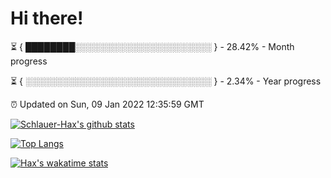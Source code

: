 # Hi there!

⏳ { ████████░░░░░░░░░░░░░░░░░░░░░░ } - 28.42% - Month progress

⏳ { ░░░░░░░░░░░░░░░░░░░░░░░░░░░░░░ } - 2.34% - Year progress

⏰ Updated on Sun, 09 Jan 2022 12:35:59 GMT


[![Schlauer-Hax's github stats](https://github-readme-stats.vercel.app/api?username=Schlauer-Hax&show_icons=true&theme=dark&count_private=true)](https://github.com/Schlauer-Hax)


[![Top Langs](https://github-readme-stats.vercel.app/api/top-langs/?username=Schlauer-Hax&layout=compact&theme=dark)](https://github.com/Schlauer-Hax?tab=repositories)


[![Hax's wakatime stats](https://github-readme-stats.vercel.app/api/wakatime?username=Hax&theme=dark)](https://wakatime.com/@Hax)


